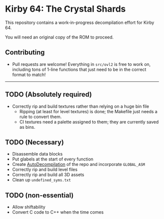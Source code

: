 # Kirby 64: The Crystal Shards

This repository contains a work-in-progress decompilation effort for Kirby 64.

You will need an original copy of the ROM to proceed.
## Contributing
 - Pull requests are welcome! Everything in `src/ovl2` is free to work on, including tons of 1-line functions that just need to be in the correct format to match!
---

## TODO (Absolutely required)
 - Correctly rip and build textures rather than relying on a huge bin file
   - Ripping (at least for level textures) is done; the Makefile just needs a rule to convert them.
   - CI textures need a palette assigned to them; they are currently saved as bins.
 
## TODO (Necessary)
 - Disassemble data blocks
 - Put glabels at the start of every function
 - Create [AutoDecompilation](https://github.com/farisawan-2000/auto-decompiler) of the repo and incorporate `GLOBAL_ASM`
 - Correctly rip and build level files
 - Correctly rip and build all 3D assets
 - Clean up `undefined_syms.txt`
 
## TODO (non-essential)
 - Allow shiftability
 - Convert C code to C++ when the time comes
